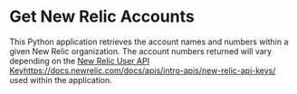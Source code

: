 # Get New Relic Accounts
This Python application retrieves the account names and numbers within a given New Relic organization. The account numbers returned will vary depending on the [New Relic User API Key](https://docs.newrelic.com/docs/apis/intro-apis/new-relic-api-keys/)https://docs.newrelic.com/docs/apis/intro-apis/new-relic-api-keys/ used within the application.
